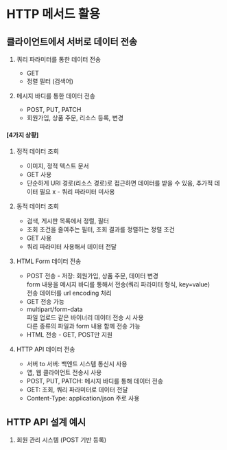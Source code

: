 # HTTP 메서드 활용

## 클라이언트에서 서버로 데이터 전송

1. 쿼리 파라미터를 통한 데이터 전송
   - GET
   - 정렬 필터 (검색어)

1. 메시지 바디를 통한 데이터 전송
   - POST, PUT, PATCH
   - 회원가입, 상품 주문, 리소스 등록, 변경
  
#### [4가지 상황]
1. 정적 데이터 조회        
   - 이미지, 정적 텍스트 문서
   - GET 사용
   - 단순하게 URI 경로(리소스 경로)로 접근하면 데이터를 받을 수 있음, 추가적 데이터 필요 x - 쿼리 파라미터 미사용

1. 동적 데이터 조회        
   - 검색, 게시판 목록에서 정렬, 필터
   - 조회 조건을 줄여주는 필터, 조회 결과를 정렬하는 정렬 조건
   - GET 사용
   - 쿼리 파라미터 사용해서 데이터 전달
  
1. HTML Form 데이터 전송      
   - POST 전송 - 저장: 회원가입, 상품 주문, 데이터 변경     
     form 내용을 메시지 바디를 통해서 전송(쿼리 파라미터 형식, key=value)     
     전송 데이터를 url encoding 처리
   - GET 전송 가능
   - multipart/form-data       
     파일 업로드 같은 바이너리 데이터 전송 시 사용      
     다른 종류의 파일과 form 내용 함께 전송 가능
   - HTML 전송 - GET, POST만 지원

1. HTTP API 데이터 전송
   - 서버 to 서버: 백엔드 시스템 통신시 사용
   - 앱, 웹 클라이언트 전송시 사용
   - POST, PUT, PATCH: 메시지 바디를 통해 데이터 전송
   - GET: 조회, 쿼리 파라미터로 데이터 전달
   - Content-Type: application/json 주로 사용

## HTTP API 설계 예시
1. 회원 관리 시스템 (POST 기반 등록)
  
